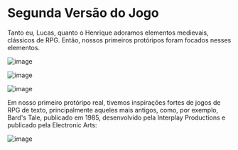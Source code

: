 # Segunda Versão do Jogo
<p>Tanto eu, Lucas, quanto o Henrique adoramos elementos medievais, clássicos de RPG. Então, nossos primeiros protóripos foram focados nesses elementos.</p>

![image](https://github.com/user-attachments/assets/aa6188ff-194c-4bb7-a3c4-a76dacb63c45)

![image](https://github.com/user-attachments/assets/59c3ff01-2bc2-44c9-9a4c-7bc8ef991b30)

![image](https://github.com/user-attachments/assets/a1a9720b-ee58-448f-8a76-258d94223878)

<p>Em nosso primeiro protóripo real, tivemos inspirações fortes de jogos de RPG de texto, principalmente aqueles mais antigos, como, por exemplo, Bard's Tale, publicado em 1985, desenvolvido pela Interplay Productions e publicado pela Electronic Arts:</p>

![image](https://github.com/user-attachments/assets/1171149f-c52d-437b-a864-e312a86626a1)
